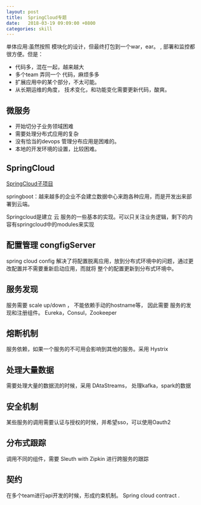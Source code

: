 ```yaml
---
layout: post
title:  SpringCloud专题
date:   2018-03-19 09:09:00 +0800
categories: skill
---
```

单体应用:虽然按照 模块化的设计，但最终打包到一个war，ear。
, 部署和监控都很方便。但是：

- 代码多，混在一起，越来越大
- 多个team 弄同一个 代码，麻烦多多
- 扩展应用中的某个部分，不太可能。
- 从长期运维的角度， 技术变化，和功能变化需要更新代码，酸爽。

## 微服务

- 开始切分子业务领域困难
- 需要处理分布式应用的复杂
- 没有恰当的devops 管理分布应用是困难的。
- 本地的开发环境的设置，比较困难。

## SpringCloud

[SpringCloud子项目](https://projects.spring.io/spring-cloud/)

springboot：越来越多的企业不会建立数据中心来跑各种应用，而是开发出来部署到云端。

Springcloud是建立 云 服务的一些基本的实现。可以只关注业务逻辑，剩下的内容有springcloud中的modules来实现

## 配置管理 congfigServer

spring cloud config 解决了将配置脱离应用，放到分布式环境中的问题，通过更改配置并不需要重新启动应用，而就将
整个的配置更新到分布式环境中。


## 服务发现

服务需要 scale up/down ， 不能依赖手动的hostname等， 因此需要 服务的发现和注册组件。 Eureka，Consul，Zookeeper

## 熔断机制

服务依赖，如果一个服务的不可用会影响到其他的服务。采用 Hystrix

## 处理大量数据

需要处理大量的数据流的时候，采用 DAtaStreams， 处理kafka，spark的数据

## 安全机制

某些服务的调用需要认证与授权的时候，并希望sso，可以使用Oauth2

## 分布式跟踪

调用不同的组件，需要 Sleuth with Zipkin 进行跨服务的跟踪

## 契约

在多个team进行api开发的时候，形成约束机制。 Spring cloud contract .
